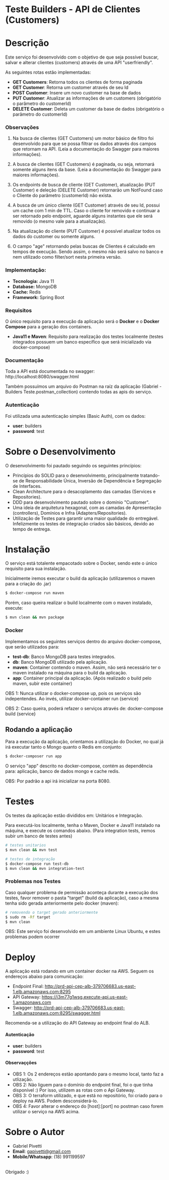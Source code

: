
# Teste Builders - API de Clientes (Customers)

# Descrição

Este serviço foi desenvolvido com o objetivo de que seja possível buscar, salvar e alterar clientes (customers) através de uma API "userfriendly".

As seguintes rotas estão implementadas:

- **GET Customers**: Retorna todos os clientes de forma paginada
- **GET Customer**: Retorna um customer através de seu Id
- **POST Customer**: Insere um novo customer na base de dados
- **PUT Customer**: Atualizar as informações de um customers (obrigatório o parâmetro do customerId)
- **DELETE Customer**: Deleta um customer da base de dados (obrigatório o parâmetro do customerId)

### Observações

1. Na busca de clientes (GET Customers) um motor básico de filtro foi desenvolvido para que se possa filtrar os dados através dos campos que retornam na API. (Leia a documentação do Swagger para maiores informações).

2. A busca de clientes (GET Customers) é paginada, ou seja, retornará somente alguns itens da base. (Leia a documentação do Swagger para maiores informações).

3. Os endpoints de busca de cliente (GET Customer), atualização (PUT Customer) e deleção (DELETE Customer) retornarão um NotFound caso o Cliente do parâmetro (customerId) não exista.

4. A busca de um único cliente (GET Customer) através de seu Id, possui um cache com 1 min de TTL. Caso o cliente for removido e continuar a ser retornado pelo endpoint, aguarde alguns instantes que ele será removido (o mesmo vale para a atualização).

5. Na atualização do cliente (PUT Customer) é possível atualizar todos os dados do customer ou somente alguns.

6. O campo "age" retornando pelas buscas de Clientes é calculado em tempos de execução. Sendo assim, o mesmo não será salvo no banco e nem utilizado como filter/sort nesta primeira versão. 

### Implementação:
- **Tecnologia:** Java 11
- **Database:** MongoDB
- **Cache:** Redis
- **Framework:** Spring Boot

### Requisitos

O único requisito para a execução da aplicação será o **Docker** e o **Docker Compose** para a geração dos containers.
- **Java11 e Maven**: Requisito para realização dos testes localmente (testes integrados possuem um banco específico que será inicializado via docker-compose)</p>

### Documentação

Toda a API está documentada no swagger: http://localhost:8080/swagger.html
<p>Também possuímos um arquivo do Postman na raíz da aplicação (Gabriel - Builders Teste.postman_collection) contendo todas as apis do serviço.</p>

### Autenticação

Foi utilizada uma autenticação simples (Basic Auth), com os dados:
- **user**: builders
- **password**: test

# Sobre o Desenvolvimento

O desenvolvimento foi pautado seguindo os seguintes princípios:
- Princípios do SOLID para o desenvolvimento, principalmente tratando-se de Responsabilidade Única, Inversão de Dependência e Segregação de Interfaces.
- Clean Architecture para o desacoplamento das camadas (Services e Repositories).
- DDD para desenvolvimento pautado sobre o domínio "Customer".
- Uma ideia de arquitetura hexagonal, com as camadas de Apresentação (controllers), Domínios e Infra (Adapters/Repositories).
- Utilização de Testes para garantir uma maior qualidade do entregável. Infelizmente os testes de integração criados são básicos, devido ao tempo de entrega.

# Instalação
O serviço está totalente empacotado sobre o Docker, sendo este o único requisito para sua instalação.

Inicialmente iremos executar o build da aplicação (utilizaremos o maven para a criação do .jar)

```bash
$ docker-compose run maven
```

Porém, caso queira realizar o build localmente com o maven instalado, execute:
```bash
$ mvn clean && mvn package
```

### Docker

Implementamos os seguintes serviços dentro do arquivo docker-compose, que serão utilizados para:
- **test-db**: Banco MongoDB para testes integrados.
- **db**: Banco MongoDB utilizado pela aplicação.
- **maven**: Container contendo o maven. Assim, não será necessário ter o maven instalado na máquina para o build da aplicação.
- **app**: Container principal da aplicação. (Após realizado o build pelo maven, subir este container)

<p>OBS 1: Nunca utilizar o docker-compose up, pois os serviços são indepentendes. Ao invés, utilizar docker-container run {service}</p>
<p>OBS 2: Caso queira, poderá refazer o serviços através de: docker-compose build {service}</p>

## Rodando a aplicação

Para a execução da aplicação, orientamos a utilização do Docker, no qual já irá executar tanto o Mongo quanto o Redis em conjunto:

```bash
$ docker-composer run app
```

O serviço "app" descrito no docker-compose, contém as dependência para: aplicação, banco de dados mongo e cache redis.

OBS: Por padrão a api irá inicializar na porta 8080.

# Testes

Os testes da aplicação estão divididos em: Unitários e Integração.

Para executá-los localmente, tenha o Maven, Docker e Java11 instalado na máquina, e execute os comandos abaixo. (Para integration tests, iremos subir um banco de testes antes)

```bash
# testes unitarios
$ mvn clean && mvn test

# testes de integração
$ docker-compose run test-db
$ mvn clean && mvn integration-test
```

### Problemas nos Testes

Caso qualquer problema de permissão aconteça durante a execução dos testes, favor remover o pasta "target" (build da aplicação), caso a mesma tenha sido gerada anteriormente pelo docker (maven):

```bash
# removendo o target gerado anteriormente
$ sudo rm -Rf target
$ mvn clean
```

OBS: Este serviço foi desenvolvido em um ambiente Linux Ubuntu, e estes problemas podem ocorrer

# Deploy

A aplicação está rodando em um container docker na AWS. Seguem os endereços abaixo para comunicação:

- Endpoint Final: http://prd-api-cep-alb-379706683.us-east-1.elb.amazonaws.com:8295
- API Gateway: https://i3m77g1wsg.execute-api.us-east-1.amazonaws.com
- Swagger: http://prd-api-cep-alb-379706683.us-east-1.elb.amazonaws.com:8295/swagger.html

Recomenda-se a utilização do API Gateway ao endpoint final do ALB.

#### Autenticação

- **user**: builders<br>
- **password**: test<br>

#### Observaçções

- OBS 1: Os 2 endereços estão apontando para o mesmo local, tanto faz a utlização.
- OBS 2: Não liguem para o domínio do endpoint final, foi o que tinha disponível :) Por isso, utilizem as rotas com o Api Gateway.
- OBS 3: O terraform utilizado, e que está no repositório, foi criado para o deploy na AWS. Podem desconsiderá-lo.
- OBS 4: Favor alterar o endereço do [host]:[port] no postman caso forem utilizar o serviço na AWS acima.


# Sobre o Autor
- Gabriel Pivetti
- **Email**: gapivetti@gmail.com
- **Mobile/Whatsapp**: (18) 991199597

<br>
Obrigado :)